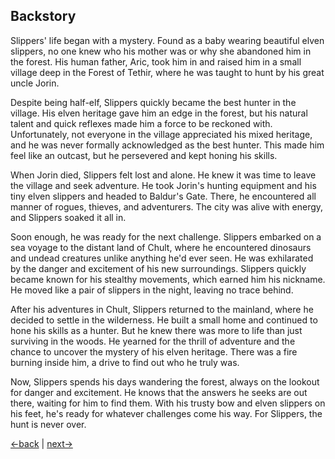 ## Backstory

Slippers' life began with a mystery. Found as a baby wearing beautiful elven slippers, no one knew who his mother was or why she abandoned him in the forest. His human father, Aric, took him in and raised him in a small village deep in the Forest of Tethir, where he was taught to hunt by his great uncle Jorin.

Despite being half-elf, Slippers quickly became the best hunter in the village. His elven heritage gave him an edge in the forest, but his natural talent and quick reflexes made him a force to be reckoned with. Unfortunately, not everyone in the village appreciated his mixed heritage, and he was never formally acknowledged as the best hunter. This made him feel like an outcast, but he persevered and kept honing his skills.

When Jorin died, Slippers felt lost and alone. He knew it was time to leave the village and seek adventure. He took Jorin's hunting equipment and his tiny elven slippers and headed to Baldur's Gate. There, he encountered all manner of rogues, thieves, and adventurers. The city was alive with energy, and Slippers soaked it all in.

Soon enough, he was ready for the next challenge. Slippers embarked on a sea voyage to the distant land of Chult, where he encountered dinosaurs and undead creatures unlike anything he'd ever seen. He was exhilarated by the danger and excitement of his new surroundings. Slippers quickly became known for his stealthy movements, which earned him his nickname. He moved like a pair of slippers in the night, leaving no trace behind.

After his adventures in Chult, Slippers returned to the mainland, where he decided to settle in the wilderness. He built a small home and continued to hone his skills as a hunter. But he knew there was more to life than just surviving in the woods. He yearned for the thrill of adventure and the chance to uncover the mystery of his elven heritage. There was a fire burning inside him, a drive to find out who he truly was.

Now, Slippers spends his days wandering the forest, always on the lookout for danger and excitement. He knows that the answers he seeks are out there, waiting for him to find them. With his trusty bow and elven slippers on his feet, he's ready for whatever challenges come his way. For Slippers, the hunt is never over.

[←back](readme.md) | [next→](001.md)
